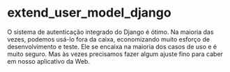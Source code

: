 # extend_user_model_django
O sistema de autenticação integrado do Django é ótimo. Na maioria das vezes, podemos usá-lo fora da caixa, economizando muito esforço de desenvolvimento e teste. Ele se encaixa na maioria dos casos de uso e é muito seguro. Mas às vezes precisamos fazer algum ajuste fino para caber em nosso aplicativo da Web.
